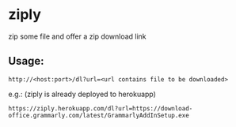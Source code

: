 # ziply

zip some file and offer a zip download link


## Usage:

```
http://<host:port>/dl?url=<url contains file to be downloaded>
```

e.g.: (ziply is already deployed to herokuapp)
```
https://ziply.herokuapp.com/dl?url=https://download-office.grammarly.com/latest/GrammarlyAddInSetup.exe
```

